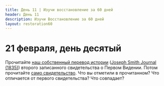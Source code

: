 ```yaml
---
title: Дeнь 11 | Изучи восстановление за 60 дней
header: День 11
description: Изучи Восстановление за 60 дней
layout: restoration60
---
```


# 21 февраля, день десятый

Прочитайте [наш собственный перевод истории](/restoration60/articles/account_2_history) ([Joseph Smith Journal (1835)](https://history.churchofjesuschrist.org/content/library/joseph-smith-journal-1835?lang=eng)) второго записанного свидетельства о Первом Видении. Потом прочитайте [само свидетельство](https://www.churchofjesuschrist.org/study/manual/first-vision-accounts/1835-account?lang=rus). Что вы отметили в прочитанном? Что отличается от первого свидетельства? Что совпадает?
